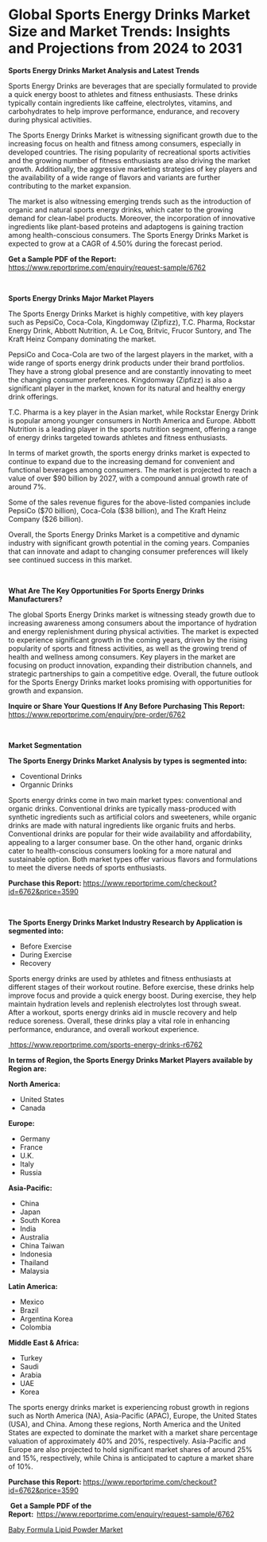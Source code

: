 <p><h1>Global Sports Energy Drinks Market Size and Market Trends: Insights and Projections from 2024 to 2031</h1></p><p><strong>Sports Energy Drinks Market Analysis and Latest Trends</strong></p>
<p><p>Sports Energy Drinks are beverages that are specially formulated to provide a quick energy boost to athletes and fitness enthusiasts. These drinks typically contain ingredients like caffeine, electrolytes, vitamins, and carbohydrates to help improve performance, endurance, and recovery during physical activities.</p><p>The Sports Energy Drinks Market is witnessing significant growth due to the increasing focus on health and fitness among consumers, especially in developed countries. The rising popularity of recreational sports activities and the growing number of fitness enthusiasts are also driving the market growth. Additionally, the aggressive marketing strategies of key players and the availability of a wide range of flavors and variants are further contributing to the market expansion.</p><p>The market is also witnessing emerging trends such as the introduction of organic and natural sports energy drinks, which cater to the growing demand for clean-label products. Moreover, the incorporation of innovative ingredients like plant-based proteins and adaptogens is gaining traction among health-conscious consumers. The Sports Energy Drinks Market is expected to grow at a CAGR of 4.50% during the forecast period.</p></p>
<p><strong>Get a Sample PDF of the Report:&nbsp;</strong> <a href="https://www.reportprime.com/enquiry/request-sample/6762">https://www.reportprime.com/enquiry/request-sample/6762</a></p>
<p>&nbsp;</p>
<p><strong>Sports Energy Drinks Major Market Players</strong></p>
<p><p>The Sports Energy Drinks Market is highly competitive, with key players such as PepsiCo, Coca-Cola, Kingdomway (Zipfizz), T.C. Pharma, Rockstar Energy Drink, Abbott Nutrition, A. Le Coq, Britvic, Frucor Suntory, and The Kraft Heinz Company dominating the market.</p><p>PepsiCo and Coca-Cola are two of the largest players in the market, with a wide range of sports energy drink products under their brand portfolios. They have a strong global presence and are constantly innovating to meet the changing consumer preferences. Kingdomway (Zipfizz) is also a significant player in the market, known for its natural and healthy energy drink offerings.</p><p>T.C. Pharma is a key player in the Asian market, while Rockstar Energy Drink is popular among younger consumers in North America and Europe. Abbott Nutrition is a leading player in the sports nutrition segment, offering a range of energy drinks targeted towards athletes and fitness enthusiasts.</p><p>In terms of market growth, the sports energy drinks market is expected to continue to expand due to the increasing demand for convenient and functional beverages among consumers. The market is projected to reach a value of over $90 billion by 2027, with a compound annual growth rate of around 7%.</p><p>Some of the sales revenue figures for the above-listed companies include PepsiCo ($70 billion), Coca-Cola ($38 billion), and The Kraft Heinz Company ($26 billion).</p><p>Overall, the Sports Energy Drinks Market is a competitive and dynamic industry with significant growth potential in the coming years. Companies that can innovate and adapt to changing consumer preferences will likely see continued success in this market.</p></p>
<p>&nbsp;</p>
<p><strong>What Are The Key Opportunities For Sports Energy Drinks Manufacturers?</strong></p>
<p><p>The global Sports Energy Drinks market is witnessing steady growth due to increasing awareness among consumers about the importance of hydration and energy replenishment during physical activities. The market is expected to experience significant growth in the coming years, driven by the rising popularity of sports and fitness activities, as well as the growing trend of health and wellness among consumers. Key players in the market are focusing on product innovation, expanding their distribution channels, and strategic partnerships to gain a competitive edge. Overall, the future outlook for the Sports Energy Drinks market looks promising with opportunities for growth and expansion.</p></p>
<p><strong>Inquire or Share Your Questions If Any Before Purchasing This Report:</strong> <a href="https://www.reportprime.com/enquiry/pre-order/6762">https://www.reportprime.com/enquiry/pre-order/6762</a></p>
<p>&nbsp;</p>
<p><strong>Market Segmentation</strong></p>
<p><strong>The Sports Energy Drinks Market Analysis by types is segmented into:</strong></p>
<p><ul><li>Coventional Drinks</li><li>Organnic Drinks</li></ul></p>
<p><p>Sports energy drinks come in two main market types: conventional and organic drinks. Conventional drinks are typically mass-produced with synthetic ingredients such as artificial colors and sweeteners, while organic drinks are made with natural ingredients like organic fruits and herbs. Conventional drinks are popular for their wide availability and affordability, appealing to a larger consumer base. On the other hand, organic drinks cater to health-conscious consumers looking for a more natural and sustainable option. Both market types offer various flavors and formulations to meet the diverse needs of sports enthusiasts.</p></p>
<p><strong>Purchase this Report:&nbsp;</strong><a href="https://www.reportprime.com/checkout?id=6762&price=3590">https://www.reportprime.com/checkout?id=6762&price=3590</a></p>
<p>&nbsp;</p>
<p><strong>The Sports Energy Drinks Market Industry Research by Application is segmented into:</strong></p>
<p><ul><li>Before Exercise</li><li>During Exercise</li><li>Recovery</li></ul></p>
<p><p>Sports energy drinks are used by athletes and fitness enthusiasts at different stages of their workout routine. Before exercise, these drinks help improve focus and provide a quick energy boost. During exercise, they help maintain hydration levels and replenish electrolytes lost through sweat. After a workout, sports energy drinks aid in muscle recovery and help reduce soreness. Overall, these drinks play a vital role in enhancing performance, endurance, and overall workout experience.</p></p>
<p><a href="https://www.reportprime.com/sports-energy-drinks-r6762">&nbsp;https://www.reportprime.com/sports-energy-drinks-r6762</a></p>
<p><strong>In terms of Region, the Sports Energy Drinks Market Players available by Region are:</strong></p>
<p>
    <p> <strong> North America: </strong>
        <ul>
            <li>United States</li>
            <li>Canada</li>
        </ul>
        </p> 
    <p> <strong> Europe: </strong>
        <ul>
            <li>Germany</li>
            <li>France</li>
            <li>U.K.</li>
            <li>Italy</li>
            <li>Russia</li>
        </ul>
        </p> 
    <p> <strong> Asia-Pacific: </strong>
        <ul>
            <li>China</li>
            <li>Japan</li>
            <li>South Korea</li>
            <li>India</li>
            <li>Australia</li>
            <li>China Taiwan</li>
            <li>Indonesia</li>
            <li>Thailand</li>
            <li>Malaysia</li>
        </ul>
        </p> 
    <p> <strong> Latin America: </strong>
        <ul>
            <li>Mexico</li>
            <li>Brazil</li>
            <li>Argentina Korea</li>
            <li>Colombia</li>
        </ul>
        </p> 
    <p> <strong> Middle East & Africa: </strong>
        <ul>
            <li>Turkey</li>
            <li>Saudi</li>
            <li>Arabia</li>
            <li>UAE</li>
            <li>Korea</li>
        </ul>
    </p>
    </p>
<p><p>The sports energy drinks market is experiencing robust growth in regions such as North America (NA), Asia-Pacific (APAC), Europe, the United States (USA), and China. Among these regions, North America and the United States are expected to dominate the market with a market share percentage valuation of approximately 40% and 20%, respectively. Asia-Pacific and Europe are also projected to hold significant market shares of around 25% and 15%, respectively, while China is anticipated to capture a market share of 10%.</p></p>
<p><strong>Purchase this Report: </strong><a href="https://www.reportprime.com/checkout?id=6762&price=3590">https://www.reportprime.com/checkout?id=6762&price=3590</a></p>
<p>&nbsp;<strong>Get a Sample PDF of the Report:&nbsp;&nbsp;</strong><a href="https://www.reportprime.com/enquiry/request-sample/6762">https://www.reportprime.com/enquiry/request-sample/6762</a></p>
<p><strong></strong></p>
<p><p><a href="https://github.com/JordyBecker/Market-Research-Report-List-1/blob/main/baby-formula-lipid-powder-market.md">Baby Formula Lipid Powder Market</a></p></p>